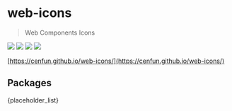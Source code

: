 # web-icons
> Web Components Icons

![](https://img.shields.io/npm/v/web-icons)
![](https://img.shields.io/librariesio/github/cenfun/web-icons)
![](https://img.shields.io/librariesio/dependents/npm/web-icons)
[![](https://badgen.net/npm/dw/web-icons)](https://www.npmjs.com/package/web-icons)

[https://cenfun.github.io/web-icons/](https://cenfun.github.io/web-icons/)

## Packages
{placeholder_list}